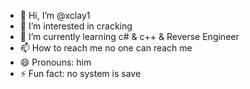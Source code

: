- 👋 Hi, I’m @xclay1
- 👀 I’m interested in cracking
- 🌱 I’m currently learning c# & c++ & Reverse Engineer
- 📫 How to reach me no one can reach me
- 😄 Pronouns: him
- ⚡ Fun fact: no system is save
